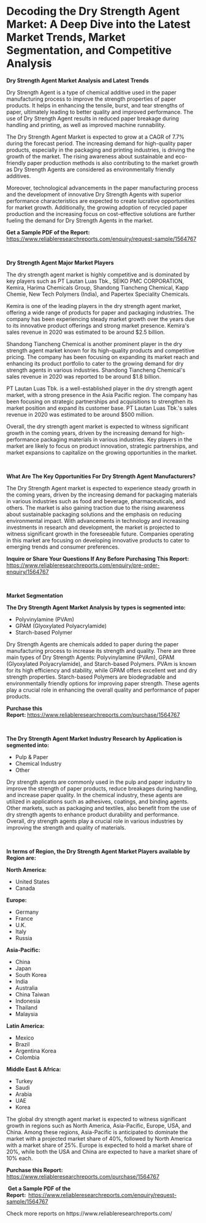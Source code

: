 <p><h1>Decoding the Dry Strength Agent Market: A Deep Dive into the Latest Market Trends, Market Segmentation, and Competitive Analysis</h1></p><p><strong>Dry Strength Agent Market Analysis and Latest Trends</strong></p>
<p><p>Dry Strength Agent is a type of chemical additive used in the paper manufacturing process to improve the strength properties of paper products. It helps in enhancing the tensile, burst, and tear strengths of paper, ultimately leading to better quality and improved performance. The use of Dry Strength Agent results in reduced paper breakage during handling and printing, as well as improved machine runnability.</p><p>The Dry Strength Agent Market is expected to grow at a CAGR of 7.7% during the forecast period. The increasing demand for high-quality paper products, especially in the packaging and printing industries, is driving the growth of the market. The rising awareness about sustainable and eco-friendly paper production methods is also contributing to the market growth as Dry Strength Agents are considered as environmentally friendly additives.</p><p>Moreover, technological advancements in the paper manufacturing process and the development of innovative Dry Strength Agents with superior performance characteristics are expected to create lucrative opportunities for market growth. Additionally, the growing adoption of recycled paper production and the increasing focus on cost-effective solutions are further fueling the demand for Dry Strength Agents in the market.</p></p>
<p><strong>Get a Sample PDF of the Report:&nbsp;</strong> <a href="https://www.reliableresearchreports.com/enquiry/request-sample/1564767">https://www.reliableresearchreports.com/enquiry/request-sample/1564767</a></p>
<p>&nbsp;</p>
<p><strong>Dry Strength Agent Major Market Players</strong></p>
<p><p>The dry strength agent market is highly competitive and is dominated by key players such as PT Lautan Luas Tbk., SEIKO PMC CORPORATION, Kemira, Harima Chemicals Group, Shandong Tiancheng Chemical, Kapp Chemie, New Tech Polymers (India), and Papertex Speciality Chemicals.</p><p>Kemira is one of the leading players in the dry strength agent market, offering a wide range of products for paper and packaging industries. The company has been experiencing steady market growth over the years due to its innovative product offerings and strong market presence. Kemira's sales revenue in 2020 was estimated to be around $2.5 billion.</p><p>Shandong Tiancheng Chemical is another prominent player in the dry strength agent market known for its high-quality products and competitive pricing. The company has been focusing on expanding its market reach and enhancing its product portfolio to cater to the growing demand for dry strength agents in various industries. Shandong Tiancheng Chemical's sales revenue in 2020 was reported to be around $1.8 billion.</p><p>PT Lautan Luas Tbk. is a well-established player in the dry strength agent market, with a strong presence in the Asia Pacific region. The company has been focusing on strategic partnerships and acquisitions to strengthen its market position and expand its customer base. PT Lautan Luas Tbk.'s sales revenue in 2020 was estimated to be around $500 million.</p><p>Overall, the dry strength agent market is expected to witness significant growth in the coming years, driven by the increasing demand for high-performance packaging materials in various industries. Key players in the market are likely to focus on product innovation, strategic partnerships, and market expansions to capitalize on the growing opportunities in the market.</p></p>
<p>&nbsp;</p>
<p><strong>What Are The Key Opportunities For Dry Strength Agent Manufacturers?</strong></p>
<p><p>The Dry Strength Agent market is expected to experience steady growth in the coming years, driven by the increasing demand for packaging materials in various industries such as food and beverage, pharmaceuticals, and others. The market is also gaining traction due to the rising awareness about sustainable packaging solutions and the emphasis on reducing environmental impact. With advancements in technology and increasing investments in research and development, the market is projected to witness significant growth in the foreseeable future. Companies operating in this market are focusing on developing innovative products to cater to emerging trends and consumer preferences.</p></p>
<p><strong>Inquire or Share Your Questions If Any Before Purchasing This Report:</strong> <a href="https://www.reliableresearchreports.com/enquiry/pre-order-enquiry/1564767">https://www.reliableresearchreports.com/enquiry/pre-order-enquiry/1564767</a></p>
<p>&nbsp;</p>
<p><strong>Market Segmentation</strong></p>
<p><strong>The Dry Strength Agent Market Analysis by types is segmented into:</strong></p>
<p><ul><li>Polyvinylamine (PVAm)</li><li>GPAM (Glyoxylated Polyacrylamide)</li><li>Starch-based Polymer</li></ul></p>
<p><p>Dry Strength Agents are chemicals added to paper during the paper manufacturing process to increase its strength and quality. There are three main types of Dry Strength Agents: Polyvinylamine (PVAm), GPAM (Glyoxylated Polyacrylamide), and Starch-based Polymers. PVAm is known for its high efficiency and stability, while GPAM offers excellent wet and dry strength properties. Starch-based Polymers are biodegradable and environmentally friendly options for improving paper strength. These agents play a crucial role in enhancing the overall quality and performance of paper products.</p></p>
<p><strong>Purchase this Report:&nbsp;</strong><a href="https://www.reliableresearchreports.com/purchase/1564767">https://www.reliableresearchreports.com/purchase/1564767</a></p>
<p>&nbsp;</p>
<p><strong>The Dry Strength Agent Market Industry Research by Application is segmented into:</strong></p>
<p><ul><li>Pulp & Paper</li><li>Chemical Industry</li><li>Other</li></ul></p>
<p><p>Dry strength agents are commonly used in the pulp and paper industry to improve the strength of paper products, reduce breakages during handling, and increase paper quality. In the chemical industry, these agents are utilized in applications such as adhesives, coatings, and binding agents. Other markets, such as packaging and textiles, also benefit from the use of dry strength agents to enhance product durability and performance. Overall, dry strength agents play a crucial role in various industries by improving the strength and quality of materials.</p></p>
<p>&nbsp;</p>
<p><strong>In terms of Region, the Dry Strength Agent Market Players available by Region are:</strong></p>
<p>
    <p> <strong> North America: </strong>
        <ul>
            <li>United States</li>
            <li>Canada</li>
        </ul>
        </p> 
    <p> <strong> Europe: </strong>
        <ul>
            <li>Germany</li>
            <li>France</li>
            <li>U.K.</li>
            <li>Italy</li>
            <li>Russia</li>
        </ul>
        </p> 
    <p> <strong> Asia-Pacific: </strong>
        <ul>
            <li>China</li>
            <li>Japan</li>
            <li>South Korea</li>
            <li>India</li>
            <li>Australia</li>
            <li>China Taiwan</li>
            <li>Indonesia</li>
            <li>Thailand</li>
            <li>Malaysia</li>
        </ul>
        </p> 
    <p> <strong> Latin America: </strong>
        <ul>
            <li>Mexico</li>
            <li>Brazil</li>
            <li>Argentina Korea</li>
            <li>Colombia</li>
        </ul>
        </p> 
    <p> <strong> Middle East & Africa: </strong>
        <ul>
            <li>Turkey</li>
            <li>Saudi</li>
            <li>Arabia</li>
            <li>UAE</li>
            <li>Korea</li>
        </ul>
    </p>
    </p>
<p><p>The global dry strength agent market is expected to witness significant growth in regions such as North America, Asia-Pacific, Europe, USA, and China. Among these regions, Asia-Pacific is anticipated to dominate the market with a projected market share of 40%, followed by North America with a market share of 25%. Europe is expected to hold a market share of 20%, while both the USA and China are expected to have a market share of 10% each.</p></p>
<p><strong>Purchase this Report: </strong><a href="https://www.reliableresearchreports.com/purchase/1564767">https://www.reliableresearchreports.com/purchase/1564767</a></p>
<p>&nbsp;<strong>Get a Sample PDF of the Report:&nbsp;&nbsp;</strong><a href="https://www.reliableresearchreports.com/enquiry/request-sample/1564767">https://www.reliableresearchreports.com/enquiry/request-sample/1564767</a></p>
<p><strong></strong></p>
<p>Check more reports on https://www.reliableresearchreports.com/</p>